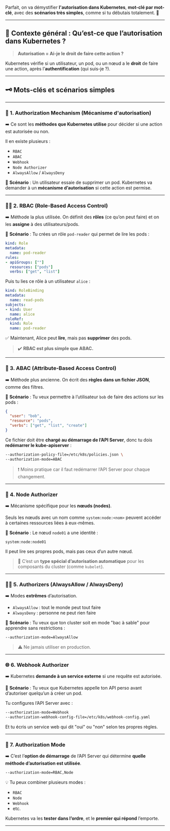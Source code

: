 Parfait, on va démystifier **l'autorisation dans Kubernetes**, **mot-clé par mot-clé**, avec des **scénarios très simples**, comme si tu débutais totalement. 🔰

---

## 🧠 **Contexte général** : Qu’est-ce que l’autorisation dans Kubernetes ?

> **Autorisation = Ai-je le droit de faire cette action ?**

Kubernetes vérifie si un utilisateur, un pod, ou un nœud a le **droit** de faire une action, après l’**authentification** (qui suis-je ?).

---

## 🗝️ **Mots-clés et scénarios simples**

---

### 🔐 1. **Authorization Mechanism** (Mécanisme d'autorisation)

➡️ Ce sont les **méthodes que Kubernetes utilise** pour décider si une action est autorisée ou non.

Il en existe plusieurs :

* `RBAC`
* `ABAC`
* `Webhook`
* `Node Authorizer`
* `AlwaysAllow` / `AlwaysDeny`

🧪 **Scénario** :
Un utilisateur essaie de supprimer un pod. Kubernetes va demander à un **mécanisme d’autorisation** si cette action est permise.

---

### 🧑‍💼 2. **RBAC (Role-Based Access Control)**

➡️ Méthode la plus utilisée. On définit des **rôles** (ce qu’on peut faire) et on les **assigne** à des utilisateurs/pods.

🧪 **Scénario** :
Tu crées un rôle `pod-reader` qui permet de lire les pods :

```yaml
kind: Role
metadata:
  name: pod-reader
rules:
- apiGroups: [""]
  resources: ["pods"]
  verbs: ["get", "list"]
```

Puis tu lies ce rôle à un utilisateur `alice` :

```yaml
kind: RoleBinding
metadata:
  name: read-pods
subjects:
- kind: User
  name: alice
roleRef:
  kind: Role
  name: pod-reader
```

✅ Maintenant, Alice peut **lire**, mais pas **supprimer** des pods.

> ✔️ **RBAC est plus simple que ABAC.**

---

### 📜 3. **ABAC (Attribute-Based Access Control)**

➡️ Méthode plus ancienne. On écrit des **règles dans un fichier JSON**, comme des filtres.

🧪 **Scénario** :
Tu veux permettre à l’utilisateur `bob` de faire des actions sur les pods :

```json
{
  "user": "bob",
  "resource": "pods",
  "verbs": ["get", "list", "create"]
}
```

Ce fichier doit être **chargé au démarrage de l’API Server**, donc tu dois **redémarrer le kube-apiserver** :

```bash
--authorization-policy-file=/etc/k8s/policies.json \
--authorization-mode=ABAC
```

> ❗ Moins pratique car il faut redémarrer l’API Server pour chaque changement.

---

### 🤖 4. **Node Authorizer**

➡️ Mécanisme spécifique pour les **nœuds (nodes)**.

Seuls les nœuds avec un nom comme `system:node:<nom>` peuvent accéder à certaines ressources liées à eux-mêmes.

🧪 **Scénario** :
Le nœud `node01` a une identité :

```
system:node:node01
```

Il peut lire ses propres pods, mais pas ceux d’un autre nœud.

> 🔐 C’est un **type spécial d’autorisation automatique** pour les composants du cluster (comme `kubelet`).

---

### 🧑‍⚖️ 5. **Authorizers** (AlwaysAllow / AlwaysDeny)

➡️ Modes **extrêmes** d’autorisation.

* `AlwaysAllow` : tout le monde peut tout faire
* `AlwaysDeny` : personne ne peut rien faire

🧪 **Scénario** :
Tu veux que ton cluster soit en mode "bac à sable" pour apprendre sans restrictions :

```bash
--authorization-mode=AlwaysAllow
```

> ⚠️ Ne jamais utiliser en production.

---

### 🌐 6. **Webhook Authorizer**

➡️ Kubernetes **demande à un service externe** si une requête est autorisée.

🧪 **Scénario** :
Tu veux que Kubernetes appelle ton API perso avant d’autoriser quelqu’un à créer un pod.

Tu configures l’API Server avec :

```bash
--authorization-mode=Webhook
--authorization-webhook-config-file=/etc/k8s/webhook-config.yaml
```

Et tu écris un service web qui dit "oui" ou "non" selon tes propres règles.

---

### 🧩 7. **Authorization Mode**

➡️ C’est l’**option de démarrage** de l’API Server qui détermine **quelle méthode d’autorisation est utilisée**.

```bash
--authorization-mode=RBAC,Node
```

💡 Tu peux combiner plusieurs modes :

* `RBAC`
* `Node`
* `Webhook`
* etc.

Kubernetes va les **tester dans l’ordre**, et le **premier qui répond** l’emporte.

---